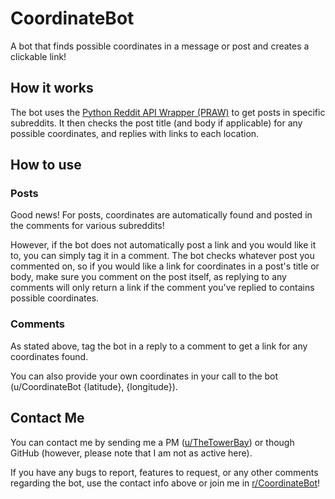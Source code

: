 # CoordinateBot
A bot that finds possible coordinates in a message or post and creates a clickable link!

## How it works
The bot uses the [Python Reddit API Wrapper (PRAW)](https://praw.readthedocs.io/en/latest/) to get posts in specific subreddits. It then checks the post title (and body if applicable) for any possible coordinates, and replies with links to each location.

## How to use
### Posts
Good news! For posts, coordinates are automatically found and posted in the comments for various subreddits!

However, if the bot does not automatically post a link and you would like it to, you can simply tag it in a comment. The bot checks whatever post you commented on, so if you would like a link for coordinates in a post's title or body, make sure you comment on the post itself, as replying to any comments will only return a link if the comment you've replied to contains possible coordinates.

### Comments
As stated above, tag the bot in a reply to a comment to get a link for any coordinates found.

You can also provide your own coordinates in your call to the bot (u/CoordinateBot {latitude}, {longitude}).

## Contact Me
You can contact me by sending me a PM ([u/TheTowerBay](https://www.reddit.com/user/TheTowerBay)) or though GitHub (however, please note that I am not as active here).

If you have any bugs to report, features to request, or any other comments regarding the bot, use the contact info above or join me in [r/CoordinateBot](https://www.reddit.com/r/CoordinateBot/)!
